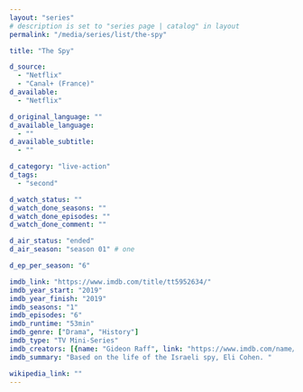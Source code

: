 ```yaml
---
layout: "series"
# description is set to "series page | catalog" in layout
permalink: "/media/series/list/the-spy"

title: "The Spy"

d_source:
  - "Netflix"
  - "Canal+ (France)"
d_available:
  - "Netflix"

d_original_language: ""
d_available_language:
  - ""
d_available_subtitle:
  - ""

d_category: "live-action"
d_tags:
  - "second"

d_watch_status: ""
d_watch_done_seasons: ""
d_watch_done_episodes: ""
d_watch_done_comment: ""

d_air_status: "ended"
d_air_season: "season 01" # one

d_ep_per_season: "6"

imdb_link: "https://www.imdb.com/title/tt5952634/"
imdb_year_start: "2019"
imdb_year_finish: "2019"
imdb_seasons: "1"
imdb_episodes: "6"
imdb_runtime: "53min"
imdb_genre: ["Drama", "History"]
imdb_type: "TV Mini-Series"
imdb_creators: [{name: "Gideon Raff", link: "https://www.imdb.com/name/nm1356268/"}]
imdb_summary: "Based on the life of the Israeli spy, Eli Cohen. "

wikipedia_link: ""
---
```

